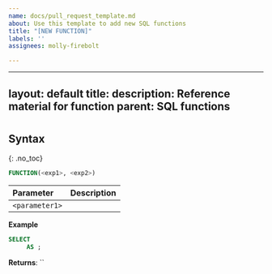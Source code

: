 ```yaml
---
name: docs/pull_request_template.md
about: Use this template to add new SQL functions
title: "[NEW FUNCTION]"
labels: ''
assignees: molly-firebolt

---
```


---
layout: default
title: <FUNCTION>
description: Reference material for <FUNCTION> function
parent: SQL functions
---

# <FUNCTION>
<What the function does>

## Syntax
{: .no_toc}

```sql
FUNCTION(<exp1>, <exp2>)
```

| Parameter | Description |
| :-------- | :---------- |
| `<parameter1>` | <description of parameter> |

**Example**

```sql
SELECT
	 AS ;
```

**Returns**: ``
